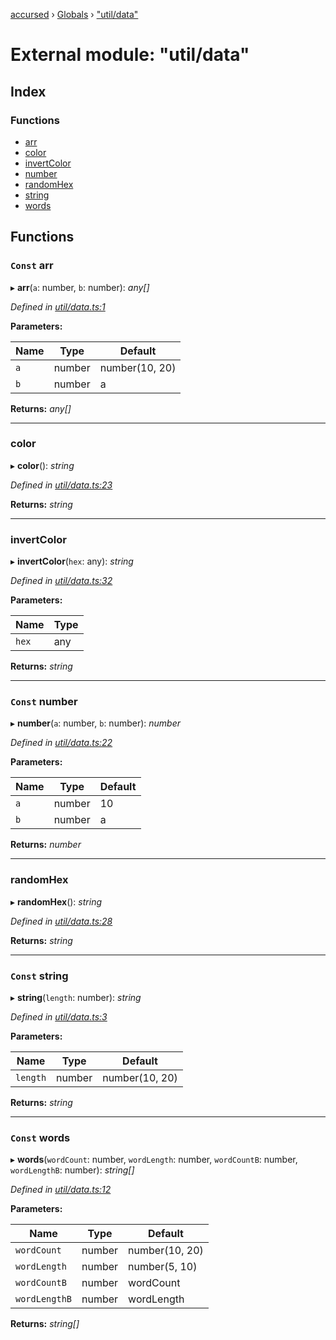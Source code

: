 [accursed](../README.md) › [Globals](../globals.md) › ["util/data"](_util_data_.md)

# External module: "util/data"

## Index

### Functions

* [arr](_util_data_.md#const-arr)
* [color](_util_data_.md#color)
* [invertColor](_util_data_.md#invertcolor)
* [number](_util_data_.md#const-number)
* [randomHex](_util_data_.md#randomhex)
* [string](_util_data_.md#const-string)
* [words](_util_data_.md#const-words)

## Functions

### `Const` arr

▸ **arr**(`a`: number, `b`: number): *any[]*

*Defined in [util/data.ts:1](https://github.com/cancerberoSgx/accursed/blob/468bf3c/src/util/data.ts#L1)*

**Parameters:**

Name | Type | Default |
------ | ------ | ------ |
`a` | number |  number(10, 20) |
`b` | number |  a |

**Returns:** *any[]*

___

###  color

▸ **color**(): *string*

*Defined in [util/data.ts:23](https://github.com/cancerberoSgx/accursed/blob/468bf3c/src/util/data.ts#L23)*

**Returns:** *string*

___

###  invertColor

▸ **invertColor**(`hex`: any): *string*

*Defined in [util/data.ts:32](https://github.com/cancerberoSgx/accursed/blob/468bf3c/src/util/data.ts#L32)*

**Parameters:**

Name | Type |
------ | ------ |
`hex` | any |

**Returns:** *string*

___

### `Const` number

▸ **number**(`a`: number, `b`: number): *number*

*Defined in [util/data.ts:22](https://github.com/cancerberoSgx/accursed/blob/468bf3c/src/util/data.ts#L22)*

**Parameters:**

Name | Type | Default |
------ | ------ | ------ |
`a` | number | 10 |
`b` | number |  a |

**Returns:** *number*

___

###  randomHex

▸ **randomHex**(): *string*

*Defined in [util/data.ts:28](https://github.com/cancerberoSgx/accursed/blob/468bf3c/src/util/data.ts#L28)*

**Returns:** *string*

___

### `Const` string

▸ **string**(`length`: number): *string*

*Defined in [util/data.ts:3](https://github.com/cancerberoSgx/accursed/blob/468bf3c/src/util/data.ts#L3)*

**Parameters:**

Name | Type | Default |
------ | ------ | ------ |
`length` | number |  number(10, 20) |

**Returns:** *string*

___

### `Const` words

▸ **words**(`wordCount`: number, `wordLength`: number, `wordCountB`: number, `wordLengthB`: number): *string[]*

*Defined in [util/data.ts:12](https://github.com/cancerberoSgx/accursed/blob/468bf3c/src/util/data.ts#L12)*

**Parameters:**

Name | Type | Default |
------ | ------ | ------ |
`wordCount` | number |  number(10, 20) |
`wordLength` | number |  number(5, 10) |
`wordCountB` | number |  wordCount |
`wordLengthB` | number |  wordLength |

**Returns:** *string[]*
